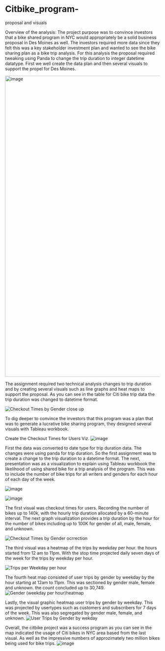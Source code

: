 # Citbike_program-
proposal and visuals 

Overview of the analysis: 
The project purpose was to convince investors that a bike shared program in NYC would appropriately be a solid business proposal in Des Moines as well. The investors required more data since they felt this was a key stakeholder investment plan and wanted to see the bike sharing plan as a bike trip analysis. For this analysis the proposal required tweaking using Panda to change the trip duration to integer datetime datatype. First we well create the data plan and then several visuals to support the propel for Des Moines. 

<img width="981" alt="image" src="https://user-images.githubusercontent.com/107796290/200091541-9cae730b-26ec-4c69-9e99-cf1b0799e3ab.png">


 The assignment required two technical analysis changes to trip duration and by creating several visuals such as line graphs and heat maps to support the proposal. As you can see in the table for Citi bike trip data the trip duration was changed to datetime format.  

![Checkout Times by Gender close up](https://user-images.githubusercontent.com/107796290/200091690-6f389ab2-c279-4b37-be24-09ca707d2ea7.png)


To dig deeper to convince the investors that this program was a plan that was to generate a lucrative bike sharing program, they designed several visuals with Tableau workbook. 

Create the Checkout Times for Users Viz. 
![image](https://user-images.githubusercontent.com/107796290/200091549-3450a4e4-884e-4bdc-a1a8-4d7cfcb5392f.png)



First the data was converted to date type for trip duration data. The changes were using panda for trip duration. So the first assignment was to create a change to the trip duration to a datetime format. The next, presentation was as a visualization to explain using Tableau workbook the likelihood of using shared bike for a trip analysis of the program. This was to include the number of bike trips for all writers and genders for each hour of each day of the week. 


![image](https://user-images.githubusercontent.com/107796290/200091527-cc7c5c2e-b8d9-4f6f-89ab-b69dc196c5da.png)




![image](https://user-images.githubusercontent.com/107796290/200091386-32c696ea-1aa0-4209-b205-4d490d090445.png)


  The first visual was checkout times for users. Recording the number of bikes up to 140k, with the hourly trip duration allocated by a 60-minute interval. 
The next graph visualization provides a trip duration by the hour for the number of bikes including up to 100K for gender of all, male, female, and unknown. 

![Checkout Times by Gender ocrrection](https://user-images.githubusercontent.com/107796290/200091826-bcf42e6b-a751-439d-9416-bd6d5e98bd4e.png)


 The third visual was a heatmap of the trips by weekday per hour. the hours started from 12 am to 11pm. With the stop time projected daily seven days of the week for the trips by weekday per hour. 
 
![Trips per Weekday per hour](https://user-images.githubusercontent.com/107796290/200091890-b34a5409-780e-4811-a591-dab76a269bc5.png)
 
 
 The fourth heat map consisted of user trips by gender by weekday by the hour starting at 12am to 11pm. This was sectioned by gender male, female and unknown. the count concluded up to 30,749. 
![Gender (weekday per hour)heatmap](https://user-images.githubusercontent.com/107796290/200091911-e40d9539-1801-4ca1-a418-4ce5b54f30f8.png)

 Lastly, the visual graphic heatmap user trips by gender by weekday. This was projected by usertypes such as customers and subscribers for 7 days of the week. This was also segregated by gender male, female, and unknown.
 ![User Trips by Gender by wekday](https://user-images.githubusercontent.com/107796290/200092009-539a180a-45df-44e1-b4ef-010483d3fd68.png)

 
Overall, the citbike project was a success program as you can see in the map indicated the usage of Citi bikes in NYC area based from the last visual. As well as the impressive numbers of approzimately two million bikes being used for bike trips.
![image](https://user-images.githubusercontent.com/107796290/200091609-ec848937-93aa-43e8-a9d0-fc5c0c8656f0.png)

